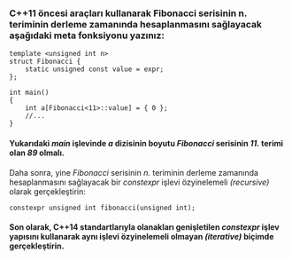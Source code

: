 ### C++11 öncesi araçları kullanarak Fibonacci serisinin n. teriminin derleme zamanında hesaplanmasını sağlayacak aşağıdaki meta fonksiyonu yazınız:

```
template <unsigned int n>
struct Fibonacci {
	static unsigned const value = expr;
};
```

```
int main()
{
	int a[Fibonacci<11>::value] = { 0 };
	//...
}
```

#### Yukarıdaki *main* işlevinde *a* dizisinin boyutu *Fibonacci* serisinin *11.* terimi olan *89* olmalı.
Daha sonra, yine *Fibonacci* serisinin *n.* teriminin derleme zamanında hesaplanmasını sağlayacak bir *constexpr* işlevi özyinelemeli *(recursive)* olarak gerçekleştirin:

```
constexpr unsigned int fibonacci(unsigned int);
```

#### Son olarak, C++14 standartlarıyla olanakları genişletilen *constexpr* işlev yapısını kullanarak aynı işlevi özyinelemeli olmayan *(iterative)* biçimde gerçekleştirin.
